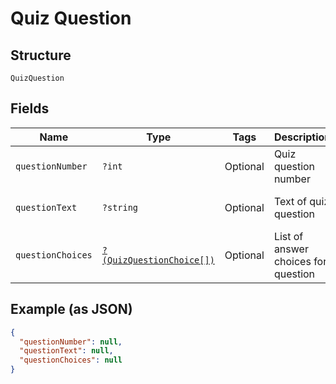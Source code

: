 
# Quiz Question

## Structure

`QuizQuestion`

## Fields

| Name | Type | Tags | Description | Getter | Setter |
|  --- | --- | --- | --- | --- | --- |
| `questionNumber` | `?int` | Optional | Quiz question number | getQuestionNumber(): ?int | setQuestionNumber(?int questionNumber): void |
| `questionText` | `?string` | Optional | Text of quiz question | getQuestionText(): ?string | setQuestionText(?string questionText): void |
| `questionChoices` | [`?(QuizQuestionChoice[])`](../../doc/models/quiz-question-choice.md) | Optional | List of answer choices for question | getQuestionChoices(): ?array | setQuestionChoices(?array questionChoices): void |

## Example (as JSON)

```json
{
  "questionNumber": null,
  "questionText": null,
  "questionChoices": null
}
```

